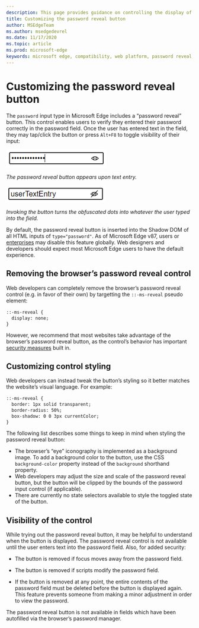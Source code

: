 ```yaml
---
description: This page provides guidance on controlling the display of the password reveal button
title: Customizing the password reveal button
author: MSEdgeTeam
ms.author: msedgedevrel
ms.date: 11/17/2020
ms.topic: article
ms.prod: microsoft-edge
keywords: microsoft edge, compatibility, web platform, password reveal, eye icon
---
```

# Customizing the password reveal button

The `password` input type in Microsoft Edge includes a “password reveal” button. This control enables users to verify they entered their password correctly in the password field. Once the user has entered text in the field, they may tap/click the button or press `Alt+F8` to toggle visibility of their input:

![A password field with dots hiding entered characters. An icon shaped like an eye is displayed within the right-hand side of the field.](../media/web-platform/password-reveal/password-eye.png)

_The password reveal button appears upon text entry._

![The eye icon in the same password field now has a stroke through it, and the characters are revealed.](../media/web-platform/password-reveal/password-toggled.png)

_Invoking the button turns the obfuscated dots into whatever the user typed into the field._

By default, the password reveal button is inserted into the Shadow DOM of all HTML inputs of `type="password"`. As of Microsoft Edge v87, users or [enterprises](https://docs.microsoft.com/deployedge/microsoft-edge-policies#passwordrevealenabled) may disable this feature globally. Web designers and developers should expect most Microsoft Edge users to have the default experience.

## Removing the browser’s password reveal control

Web developers can completely remove the browser’s password reveal control (e.g. in favor of their own) by targetting the `::-ms-reveal` pseudo element:

```
::-ms-reveal {
  display: none;
}
```

However, we recommend that most websites take advantage of the browser’s password reveal button, as the control’s behavior has important [security measures](#visibility-of-the-control) built in.

## Customizing control styling

Web developers can instead tweak the button’s styling so it better matches the website’s visual language. For example:

```
::-ms-reveal {
  border: 1px solid transparent;
  border-radius: 50%;
  box-shadow: 0 0 3px currentColor;
}
```

The following list describes some things to keep in mind when styling the password reveal button:

* The browser’s “eye” iconography is implemented as a background image. To add a background color to the button, use the CSS `background-color` property instead of the `background` shorthand property.
* Web developers may adjust the size and scale of the password reveal button, but the button will be clipped by the bounds of the password input control (if applicable).
* There are currently no state selectors available to style the toggled state of the button.


## Visibility of the control

While trying out the password reveal button, it may be helpful to understand when the button is displayed. The password reveal control is not available until the user enters text into the password field. Also, for added security:


* The button is removed if focus moves away from the password field.

* The button is removed if scripts modify the password field.
* If the button is removed at any point, the entire contents of the password field must be deleted before the button is displayed again. This feature prevents someone from making a minor adjustment in order to view the password.


The password reveal button is not available in fields which have been autofilled via the browser’s password manager.
